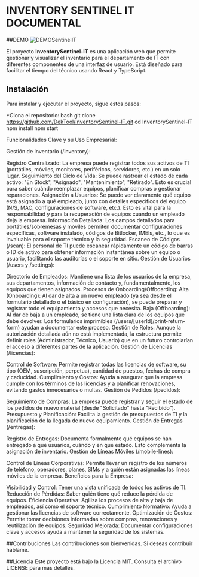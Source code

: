 # INVENTORY SENTINEL IT DOCUMENTAL 

##DEMO
![DEMOSentinelIT](https://github.com/user-attachments/assets/2f463838-8649-4d39-bc96-08488dabfc15)


El proyecto **InventorySentinel-IT** es una aplicación web que permite gestionar y visualizar el inventario para el departamento de IT con diferentes componentes de una interfaz de usuario. Está diseñado para facilitar el tiempo del técnico usando React y TypeScript.

## Instalación

Para instalar y ejecutar el proyecto, sigue estos pasos:

*Clona el repositorio:
 bash
   git clone https://github.com/DekTool/InventorySentinel-IT.git
   cd InventorySentinel-IT
   npm install
   npm start

Funcionalidades Clave y su Uso Empresarial:

Gestión de Inventario (/inventory):

Registro Centralizado: La empresa puede registrar todos sus activos de TI (portátiles, móviles, monitores, periféricos, servidores, etc.) en un solo lugar.
Seguimiento del Ciclo de Vida: Se puede rastrear el estado de cada activo: "En Stock", "Asignado", "Mantenimiento", "Retirado". Esto es crucial para saber cuándo reemplazar equipos, planificar compras o gestionar reparaciones.
Asignación a Usuarios: Se puede ver claramente qué equipo está asignado a qué empleado, junto con detalles específicos del equipo (N/S, MAC, configuraciones de software, etc.). Esto es vital para la responsabilidad y para la recuperación de equipos cuando un empleado deja la empresa.
Información Detallada: Los campos detallados para portátiles/sobremesas y móviles permiten documentar configuraciones específicas, software instalado, códigos de Bitlocker, IMEIs, etc., lo que es invaluable para el soporte técnico y la seguridad.
Escaneo de Códigos (/scan): El personal de TI puede escanear rápidamente un código de barras o ID de activo para obtener información instantánea sobre un equipo o usuario, facilitando las auditorías o el soporte en sitio.
Gestión de Usuarios (/users y /settings):

Directorio de Empleados: Mantiene una lista de los usuarios de la empresa, sus departamentos, información de contacto y, fundamentalmente, los equipos que tienen asignados.
Procesos de Onboarding/Offboarding:
Alta (Onboarding): Al dar de alta a un nuevo empleado (ya sea desde el formulario detallado o el básico en configuración), se puede preparar y registrar todo el equipamiento y accesos que necesita.
Baja (Offboarding): Al dar de baja a un empleado, se tiene una lista clara de los equipos que debe devolver. Los formularios imprimibles (/users/[userId]/print-return-form) ayudan a documentar este proceso.
Gestión de Roles: Aunque la autorización detallada aún no está implementada, la estructura permite definir roles (Administrador, Técnico, Usuario) que en un futuro controlarían el acceso a diferentes partes de la aplicación.
Gestión de Licencias (/licencias):

Control de Software: Permite registrar todas las licencias de software, su tipo (OEM, suscripción, perpetua), cantidad de puestos, fechas de compra y caducidad.
Cumplimiento y Costos: Ayuda a asegurar que la empresa cumple con los términos de las licencias y a planificar renovaciones, evitando gastos innecesarios o multas.
Gestión de Pedidos (/pedidos):

Seguimiento de Compras: La empresa puede registrar y seguir el estado de los pedidos de nuevo material (desde "Solicitado" hasta "Recibido").
Presupuesto y Planificación: Facilita la gestión de presupuestos de TI y la planificación de la llegada de nuevo equipamiento.
Gestión de Entregas (/entregas):

Registro de Entregas: Documenta formalmente qué equipos se han entregado a qué usuarios, cuándo y en qué estado. Esto complementa la asignación de inventario.
Gestión de Líneas Móviles (/mobile-lines):

Control de Líneas Corporativas: Permite llevar un registro de los números de teléfono, operadores, planes, SIMs y a quién están asignadas las líneas móviles de la empresa.
Beneficios para la Empresa:

Visibilidad y Control: Tener una vista unificada de todos los activos de TI.
Reducción de Pérdidas: Saber quién tiene qué reduce la pérdida de equipos.
Eficiencia Operativa: Agiliza los procesos de alta y baja de empleados, así como el soporte técnico.
Cumplimiento Normativo: Ayuda a gestionar las licencias de software correctamente.
Optimización de Costos: Permite tomar decisiones informadas sobre compras, renovaciones y reutilización de equipos.
Seguridad Mejorada: Documentar configuraciones clave y accesos ayuda a mantener la seguridad de los sistemas.
  
##Contribuciones
Las contribuciones son bienvenidas. Si deseas contribuir hablame. 

##Licencia
Este proyecto está bajo la Licencia MIT. Consulta el archivo LICENSE para más detalles.
